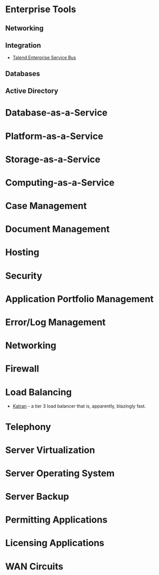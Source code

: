 # Enterprise Tools

## Networking

## Integration

- [Talend Enterprise Service Bus](https://www.talend.com/products/application-integration/data-services-platform/)

## Databases


## Active Directory


# Database-as-a-Service

# Platform-as-a-Service

# Storage-as-a-Service

# Computing-as-a-Service

# Case Management

# Document Management

# Hosting

# Security

# Application Portfolio Management

# Error/Log Management

# Networking

# Firewall

# Load Balancing

- [Katran](https://github.com/facebookincubator/katran) - a tier 3 load balancer that is, apparently, blazingly fast.

# Telephony

# Server Virtualization

# Server Operating System

# Server Backup

# Permitting Applications

# Licensing Applications

# WAN Circuits
